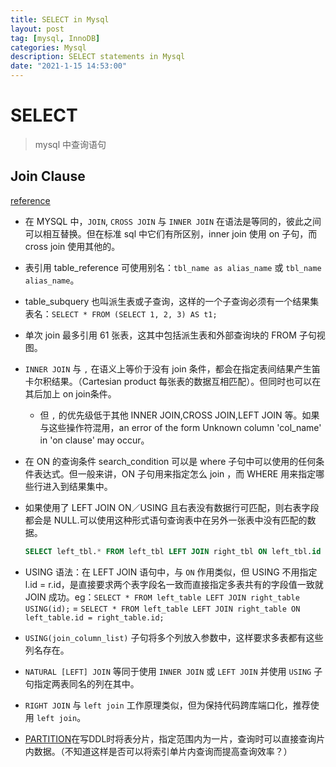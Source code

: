 ```yaml
---
title: SELECT in Mysql
layout: post
tag: [mysql, InnoDB]
categories: Mysql
description: SELECT statements in Mysql
date: "2021-1-15 14:53:00"
---
```

# SELECT

> mysql 中查询语句

## Join Clause

[reference](https://dev.mysql.com/doc/refman/5.7/en/join.html)

- 在 MYSQL 中，`JOIN`, `CROSS JOIN` 与 `INNER JOIN` 在语法是等同的，彼此之间可以相互替换。但在标准 sql 中它们有所区别，inner join 使用 on 子句，而 cross join 使用其他的。<!--more-->
- 表引用 table_reference 可使用别名：`tbl_name as alias_name` 或 `tbl_name alias_name`。
- table_subquery 也叫派生表或子查询，这样的一个子查询必须有一个结果集表名：`SELECT * FROM (SELECT 1, 2, 3) AS t1;`
- 单次 join 最多引用 61 张表，这其中包括派生表和外部查询块的 FROM 子句视图。
- `INNER JOIN` 与 `,` 在语义上等价于没有 join 条件，都会在指定表间结果产生笛卡尔积结果。（Cartesian product 每张表的数据互相匹配）。但同时也可以在其后加上 on join条件。
    - 但 `,` 的优先级低于其他 INNER JOIN,CROSS JOIN,LEFT JOIN 等。如果与这些操作符混用，an error of the form Unknown column 'col_name' in 'on clause' may occur。
- 在 ON 的查询条件 search_condition 可以是 where 子句中可以使用的任何条件表达式。但一般来讲，ON 子句用来指定怎么 join ，而 WHERE 用来指定哪些行进入到结果集中。
- 如果使用了 LEFT JOIN ON／USING 且右表没有数据行可匹配，则右表字段都会是 NULL.可以使用这种形式语句查询表中在另外一张表中没有匹配的数据。

    ```sql
    SELECT left_tbl.* FROM left_tbl LEFT JOIN right_tbl ON left_tbl.id = right_tbl.id WHERE right_tbl.id IS NULL;
    ```

- USING 语法：在 LEFT JOIN 语句中，与 `ON` 作用类似，但 USING 不用指定 l.id = r.id，是直接要求两个表字段名一致而直接指定多表共有的字段值一致就 JOIN 成功。eg：`SELECT * FROM left_table LEFT JOIN right_table USING(id);` = `SELECT * FROM left_table LEFT JOIN right_table ON left_table.id = right_table.id;`
- `USING(join_column_list)` 子句将多个列放入参数中，这样要求多表都有这些列名存在。
- `NATURAL [LEFT] JOIN` 等同于使用 `INNER JOIN` 或 `LEFT JOIN` 并使用 `USING` 子句指定两表同名的列在其中。
- `RIGHT JOIN` 与 `left join` 工作原理类似，但为保持代码跨库端口化，推荐使用 `left join`。
- [PARTITION](https://dev.mysql.com/doc/refman/5.7/en/partitioning-selection.html)在写DDL时将表分片，指定范围内为一片，查询时可以直接查询片内数据。（不知道这样是否可以将索引单片内查询而提高查询效率？）
